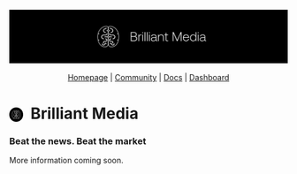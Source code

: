 <div align="center">

![Hero](https://github.com/Brilliant-Media/.github/blob/2104844a60a847ed462618a8d563ef2accfec7fe/Group%2033.jpg)


[Homepage](https://brilliantmedia.ai) | [Community](https://) | [Docs](https://docs.) | [Dashboard](https://)

</div>

# <span><img style='vertical-align:middle; display:inline;' src="https://github.com/Brilliant-Media/.github/blob/2104844a60a847ed462618a8d563ef2accfec7fe/Group%2035.png"  width="5%" height="5%">&nbsp; Brilliant Media</span>

### Beat the news. Beat the market

More information coming soon.
